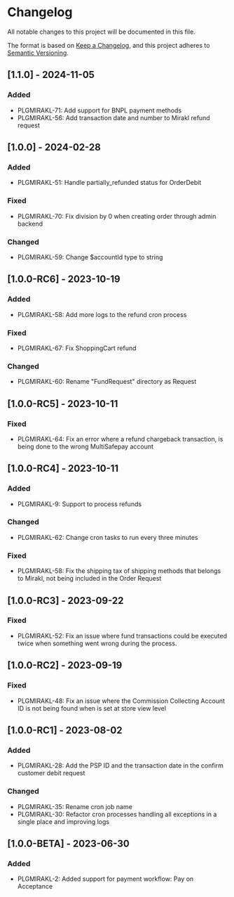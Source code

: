 # Changelog
All notable changes to this project will be documented in this file.

The format is based on [Keep a Changelog](https://keepachangelog.com/en/1.0.0/),
and this project adheres to [Semantic Versioning](https://semver.org/spec/v2.0.0.html).

## [1.1.0] - 2024-11-05
### Added
- PLGMIRAKL-71: Add support for BNPL payment methods
- PLGMIRAKL-56: Add transaction date and number to Mirakl refund request

## [1.0.0] - 2024-02-28
### Added
- PLGMIRAKL-51: Handle partially_refunded status for OrderDebit

### Fixed
- PLGMIRAKL-70: Fix division by 0 when creating order through admin backend

### Changed
- PLGMIRAKL-59: Change $accountId type to string

## [1.0.0-RC6] - 2023-10-19
### Added
- PLGMIRAKL-58: Add more logs to the refund cron process

### Fixed
- PLGMIRAKL-67: Fix ShoppingCart refund

### Changed
- PLGMIRAKL-60: Rename "FundRequest" directory as Request

## [1.0.0-RC5] - 2023-10-11
### Fixed
- PLGMIRAKL-64: Fix an error where a refund chargeback transaction, is being done to the wrong MultiSafepay account

## [1.0.0-RC4] - 2023-10-11
### Added
- PLGMIRAKL-9: Support to process refunds

### Changed
- PLGMIRAKL-62: Change cron tasks to run every three minutes

### Fixed
- PLGMIRAKL-58: Fix the shipping tax of shipping methods that belongs to Mirakl, not being included in the Order Request

## [1.0.0-RC3] - 2023-09-22
### Fixed
- PLGMIRAKL-52: Fix an issue where fund transactions could be executed twice when something went wrong during the process.

## [1.0.0-RC2] - 2023-09-19
### Fixed
- PLGMIRAKL-48: Fix an issue where the Commission Collecting Account ID is not being found when is set at store view level

## [1.0.0-RC1] - 2023-08-02
### Added
- PLGMIRAKL-28: Add the PSP ID and the transaction date in the confirm customer debit request

### Changed
- PLGMIRAKL-35: Rename cron job name
- PLGMIRAKL-30: Refactor cron processes handling all exceptions in a single place and improving logs

## [1.0.0-BETA] - 2023-06-30
### Added
- PLGMIRAKL-2: Added support for payment workflow: Pay on Acceptance
